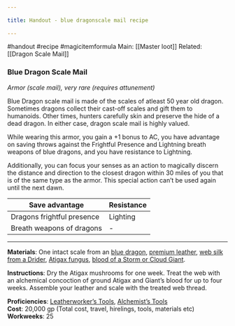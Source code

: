 --- 
title: Handout - blue dragonscale mail recipe 
---
#handout #recipe #magicitemformula 
Main: [[Master loot]] Related: [[Dragon Scale Mail]]
### Blue Dragon Scale Mail

_Armor (scale mail), very rare (requires attunement)_

Blue Dragon scale mail is made of the scales of atleast 50 year old dragon. Sometimes dragons collect their cast-off scales and gift them to humanoids. Other times, hunters carefully skin and preserve the hide of a dead dragon. In either case, dragon scale mail is highly valued.

While wearing this armor, you gain a +1 bonus to AC, you have advantage on saving throws against the Frightful Presence and Lightning breath weapons of blue dragons, and you have resistance to Lightning.

Additionally, you can focus your senses as an action to magically discern the distance and direction to the closest dragon within 30 miles of you that is of the same type as the armor. This special action can’t be used again until the next dawn.

|**Save advantage**|**Resistance**|
|--------------------------|-------------------|
|Dragons frightful presence|Lighting|
|Breath weapons of dragons|-|

---

**Materials**: One intact scale from an [blue dragon](app://obsidian.md/blue%20dragon), [premium leather](app://obsidian.md/premium%20leather), [web silk from a Drider](app://obsidian.md/web%20silk%20from%20a%20Drider), [Atigax fungus](app://obsidian.md/Atigax%20fungus), [blood of a Storm or Cloud Giant](app://obsidian.md/blood%20of%20a%20Storm%20or%20Cloud%20Giant).

**Instructions**: Dry the Atigax mushrooms for one week. Treat the web with an alchemical concoction of ground Atigax and Giant’s blood for up to four weeks. Assemble your leather and scale with the treated web thread.

**Proficiencies**: [Leatherworker’s Tools](app://obsidian.md/Leatherworker%E2%80%99s%20Tools), [Alchemist’s Tools](app://obsidian.md/Alchemist%E2%80%99s%20Tools)  
**Cost**: 20,000 gp  (Total cost, travel, hirelings, tools, materials etc)
**Workweeks**: 25
